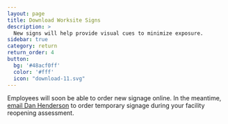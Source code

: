 ```yaml
---
layout: page
title: Download Worksite Signs
description: >
  New signs will help provide visual cues to minimize exposure.
sidebar: true
category: return
return_order: 4
button:
  bg: '#48acf0ff'
  color: '#fff'
  icon: "download-11.svg"
---
```


Employees will soon be able to order new signage online. In the meantime, <a href="mailto:DanHenderson@TAPS.ucsc.edu?subject=Order for temporary signage">email Dan Henderson</a> to order temporary signage during your facility reopening assessment. 




